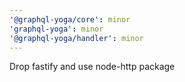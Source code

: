 ```yaml
---
'@graphql-yoga/core': minor
'graphql-yoga': minor
'@graphql-yoga/handler': minor
---
```


Drop fastify and use node-http package
